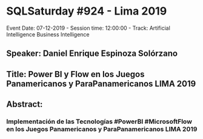 # SQLSaturday #924 - Lima 2019
Event Date: 07-12-2019 - Session time: 12:00:00 - Track: Artificial Intelligence  Business Intelligence
## Speaker: Daniel Enrique Espinoza Solórzano
## Title: Power BI y Flow en los Juegos Panamericanos y ParaPanamericanos LIMA 2019
## Abstract:
### Implementación de las Tecnologías #PowerBI  #MicrosoftFlow en los Juegos Panamericanos y ParaPanamericanos LIMA 2019
